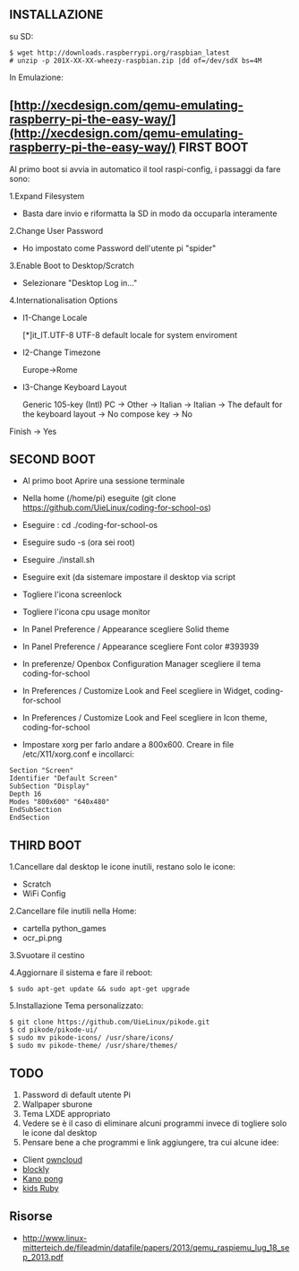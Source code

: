 INSTALLAZIONE
---

su SD:

    $ wget http://downloads.raspberrypi.org/raspbian_latest
    # unzip -p 201X-XX-XX-wheezy-raspbian.zip |dd of=/dev/sdX bs=4M
In Emulazione:

[http://xecdesign.com/qemu-emulating-raspberry-pi-the-easy-way/](http://xecdesign.com/qemu-emulating-raspberry-pi-the-easy-way/)
FIRST BOOT
---
Al primo boot si avvia in automatico il tool raspi-config, i passaggi da fare sono:

1.Expand Filesystem

  - Basta dare invio e riformatta la SD in modo da occuparla interamente

2.Change User Password

  - Ho impostato come Password dell'utente pi "spider"

3.Enable Boot to Desktop/Scratch

  - Selezionare "Desktop Log in..."

4.Internationalisation Options

  - I1-Change Locale

     [*]it_IT.UTF-8 UTF-8 default locale for system enviroment
    
  - I2-Change Timezone

     Europe->Rome
    
  - I3-Change Keyboard Layout

     Generic 105-key (Intl) PC -> Other -> Italian -> Italian -> The default for
     the keyboard layout -> No compose key -> No

Finish -> Yes

SECOND BOOT
---
- Al primo boot Aprire una sessione terminale
- Nella home (/home/pi) eseguite (git clone https://github.com/UieLinux/coding-for-school-os)
- Eseguire : cd ./coding-for-school-os
- Eseguire sudo -s (ora sei root)
- Eseguire ./install.sh
- Eseguire exit (da sistemare impostare il desktop via script
- Togliere l'icona screenlock
- Togliere l'icona cpu usage monitor
- In Panel Preference / Appearance scegliere Solid theme 
- In Panel Preference / Appearance scegliere Font color #393939 
- In preferenze/ Openbox Configuration Manager scegliere il tema coding-for-school
- In Preferences / Customize Look and Feel scegliere in Widget, coding-for-school
- In Preferences / Customize Look and Feel scegliere in Icon theme, coding-for-school 

- Impostare xorg per farlo andare a 800x600. Creare in file /etc/X11/xorg.conf e incollarci:

```
Section "Screen"
Identifier "Default Screen"
SubSection "Display"
Depth 16
Modes "800x600" "640x480"
EndSubSection
EndSection
```

THIRD BOOT
---
1.Cancellare dal desktop le icone inutili, restano solo le icone:

  - Scratch
  - WiFi Config

2.Cancellare file inutili nella Home:

  - cartella python_games
  - ocr_pi.png

3.Svuotare il cestino

4.Aggiornare il sistema e fare il reboot:

    $ sudo apt-get update && sudo apt-get upgrade
5.Installazione Tema personalizzato:

    $ git clone https://github.com/UieLinux/pikode.git
    $ cd pikode/pikode-ui/
    $ sudo mv pikode-icons/ /usr/share/icons/
    $ sudo mv pikode-theme/ /usr/share/themes/

TODO
---

1. Password di default utente Pi
2. Wallpaper sburone
3. Tema LXDE appropriato
4. Vedere se è il caso di eliminare alcuni programmi invece di togliere solo le icone dal desktop
5. Pensare bene a che programmi e link aggiungere, tra cui alcune idee:
  - Client [owncloud](http://owncloud.org/)
  - [blockly](https://code.google.com/p/blockly/)
  - [Kano pong](http://www.codecademy.com/courses/kano-pong/0/1)
  - [kids Ruby](http://kidsruby.com)

Risorse
---
  - http://www.linux-mitterteich.de/fileadmin/datafile/papers/2013/qemu_raspiemu_lug_18_sep_2013.pdf
